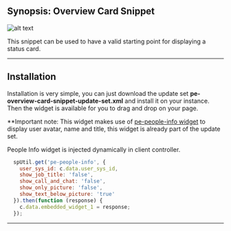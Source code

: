 ## Synopsis: Overview Card Snippet

![alt text](../images/pe-overview-card-snippet.png "Status Card Snippet")

This snippet can be used to have a valid starting point for displaying a status card.

***

## Installation

Installation is very simple, you can just download the update set **pe-overview-card-snippet-update-set.xml** and install it on your instance. Then the widget is available for you to drag and drop on your page.

**Important note: This widget makes use of [pe-people-info widget](https://github.com/platform-experience/serviceportal-widget-library/tree/master/People%20Card/pe-people-info) to display user avatar, name and title, this widget is already part of the update set.

People Info widget is injected dynamically in client controller.

```javascript
  spUtil.get('pe-people-info', {
    user_sys_id: c.data.user_sys_id,
    show_job_title: 'false',
    show_call_and_chat: 'false',
    show_only_picture: 'false',
    show_text_below_picture: 'true'
  }).then(function (response) {
    c.data.embedded_widget_1 = response;
  });
```

***
